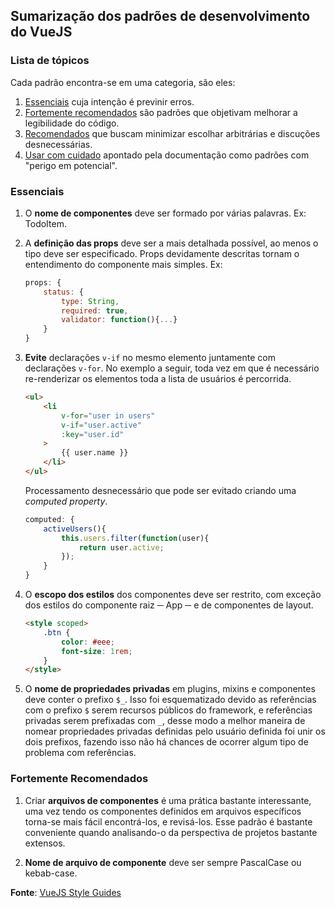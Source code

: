 ## Sumarização dos padrões de desenvolvimento do VueJS

### Lista de tópicos
Cada padrão encontra-se em uma categoria, são eles: 
1. [Essenciais](#essenciais) cuja intenção é previnir erros.
2. [Fortemente recomendados]() são padrões que objetivam melhorar a legibilidade do código.
3. [Recomendados]() que buscam minimizar escolhar arbitrárias e discuções desnecessárias.
4. [Usar com cuidado]() apontado pela documentação como padrões com "perigo em potencial".

### Essenciais

1. O **nome de componentes** deve ser formado por várias palavras. Ex: TodoItem.
2. A **definição das props** deve ser a mais detalhada possível, ao menos
o tipo deve ser especificado. Props devidamente descritas tornam o entendimento
do componente mais simples. Ex:

     ```javascript
     props: {
         status: {
             type: String,
             required: true,
             validator: function(){...}
         }
     }
     ```
3. **Evite** declarações `v-if` no mesmo elemento juntamente com declarações `v-for`. 
No exemplo a seguir, toda vez em que é necessário re-renderizar os elementos toda
a lista de usuários é percorrida.

     ```html
     <ul>
         <li
             v-for="user in users"
             v-if="user.active"
             :key="user.id"
         >
             {{ user.name }}
         </li>
     </ul>
     ```

     Processamento desnecessário que pode ser evitado criando uma _computed property_.      
     
     ```javascript
     computed: {
         activeUsers(){
             this.users.filter(function(user){
                 return user.active;
             }); 
         }
     }
     ```
4. O **escopo dos estilos** dos componentes deve ser restrito, com exceção dos estilos
do componente raiz ─ App ─ e de componentes de layout.

    ```html
    <style scoped>
        .btn {
            color: #eee;
            font-size: 1rem;
        }
    </style>
    ```
5. O **nome de propriedades privadas** em plugins, mixins e componentes deve conter o prefixo
`$_`. Isso foi esquematizado devido as referências com o prefixo `$` serem recursos públicos do framework,
 e referências privadas serem prefixadas com `_`, desse modo a melhor maneira de nomear propriedades
 privadas definidas pelo usuário definida foi unir os dois prefixos, fazendo isso não há chances de ocorrer
 algum tipo de problema com referências.

### Fortemente Recomendados

1. Criar **arquivos de componentes** é uma prática bastante interessante, uma vez tendo os componentes
definidos em arquivos específicos torna-se mais fácil encontrá-los, e revisá-los. Esse padrão é bastante 
conveniente quando analisando-o da perspectiva de projetos bastante extensos.

2. **Nome de arquivo de componente** deve ser sempre PascalCase ou kebab-case.

**Fonte**: [VueJS Style Guides](https://vuejs.org/v2/style-guide)
